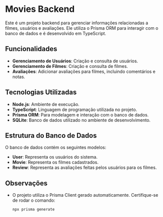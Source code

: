 # Movies Backend

Este é um projeto backend para gerenciar informações relacionadas a filmes, usuários e avaliações. Ele utiliza o Prisma ORM para interagir com o banco de dados e é desenvolvido em TypeScript.

## Funcionalidades

- **Gerenciamento de Usuários**: Criação e consulta de usuários.
- **Gerenciamento de Filmes**: Criação e consulta de filmes.
- **Avaliações**: Adicionar avaliações para filmes, incluindo comentários e notas.

## Tecnologias Utilizadas

- **Node.js**: Ambiente de execução.
- **TypeScript**: Linguagem de programação utilizada no projeto.
- **Prisma ORM**: Para modelagem e interação com o banco de dados.
- **SQLite**: Banco de dados utilizado no ambiente de desenvolvimento.

## Estrutura do Banco de Dados

O banco de dados contém os seguintes modelos:

- **User**: Representa os usuários do sistema.
- **Movie**: Representa os filmes cadastrados.
- **Review**: Representa as avaliações feitas pelos usuários para os filmes.

## Observações

- O projeto utiliza o Prisma Client gerado automaticamente. Certifique-se de rodar o comando:

  ```sh
  npx prisma generate

